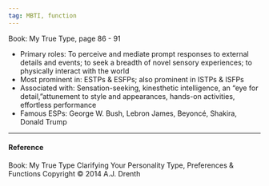 ```yaml
---
tag: MBTI, function
---
```


Book: My True Type, page 86 - 91

- Primary roles: To perceive and mediate prompt responses to external details
  and events; to seek a breadth of novel sensory experiences; to physically
  interact with the world
- Most prominent in: ESTPs & ESFPs; also prominent in ISTPs & ISFPs
- Associated with: Sensation-seeking, kinesthetic intelligence, an “eye for
  detail,”attunement to style and appearances, hands-on activities, effortless
  performance
- Famous ESPs: George W. Bush, Lebron James, Beyoncé, Shakira, Donald Trump

---

#### Reference

Book: My True Type Clarifying Your Personality Type, Preferences & Functions
Copyright © 2014 A.J. Drenth
